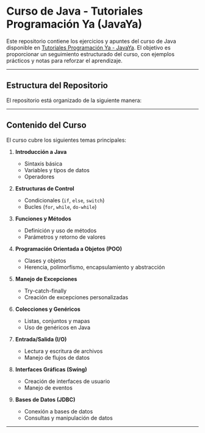 # Curso de Java - Tutoriales Programación Ya (JavaYa)

Este repositorio contiene los ejercicios y apuntes del curso de Java disponible en [Tutoriales Programación Ya - JavaYa](https://www.tutorialesprogramacionya.com/javaya/). El objetivo es proporcionar un seguimiento estructurado del curso, con ejemplos prácticos y notas para reforzar el aprendizaje.

---

## Estructura del Repositorio

El repositorio está organizado de la siguiente manera:

---

## Contenido del Curso

El curso cubre los siguientes temas principales:

1. **Introducción a Java**
   - Sintaxis básica
   - Variables y tipos de datos
   - Operadores

2. **Estructuras de Control**
   - Condicionales (`if`, `else`, `switch`)
   - Bucles (`for`, `while`, `do-while`)

3. **Funciones y Métodos**
   - Definición y uso de métodos
   - Parámetros y retorno de valores

4. **Programación Orientada a Objetos (POO)**
   - Clases y objetos
   - Herencia, polimorfismo, encapsulamiento y abstracción

5. **Manejo de Excepciones**
   - Try-catch-finally
   - Creación de excepciones personalizadas

6. **Colecciones y Genéricos**
   - Listas, conjuntos y mapas
   - Uso de genéricos en Java

7. **Entrada/Salida (I/O)**
   - Lectura y escritura de archivos
   - Manejo de flujos de datos

8. **Interfaces Gráficas (Swing)**
   - Creación de interfaces de usuario
   - Manejo de eventos

9. **Bases de Datos (JDBC)**
   - Conexión a bases de datos
   - Consultas y manipulación de datos

---
